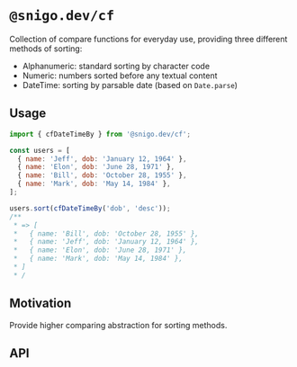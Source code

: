 # `@snigo.dev/cf`

Collection of compare functions for everyday use, providing three different methods of sorting:
- Alphanumeric: standard sorting by character code
- Numeric: numbers sorted before any textual content
- DateTime: sorting by parsable date (based on `Date.parse`)

## Usage

```js
import { cfDateTimeBy } from '@snigo.dev/cf';

const users = [
  { name: 'Jeff', dob: 'January 12, 1964' },
  { name: 'Elon', dob: 'June 28, 1971' },
  { name: 'Bill', dob: 'October 28, 1955' },
  { name: 'Mark', dob: 'May 14, 1984' },
];

users.sort(cfDateTimeBy('dob', 'desc'));
/**
 * => [
 *   { name: 'Bill', dob: 'October 28, 1955' },
 *   { name: 'Jeff', dob: 'January 12, 1964' },
 *   { name: 'Elon', dob: 'June 28, 1971' },
 *   { name: 'Mark', dob: 'May 14, 1984' },
 * ]
 * /
```

## Motivation

Provide higher comparing abstraction for sorting methods.

## API